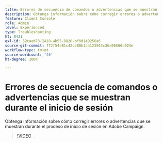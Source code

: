 ```yaml
---
title: Errores de secuencia de comandos o advertencias que se muestran durante el inicio de sesión
description: Obtenga información sobre cómo corregir errores o advertencias que se muestran durante el proceso de inicio de sesión en Adobe Campaign.
feature: Client Console
role: Admin
level: Experienced
type: Troubleshooting
kt: 8421
exl-id: 32caed73-2410-4b55-8820-bf9d149250a6
source-git-commit: 772f54e81c42cc88b1aa123843c36a06866c024e
workflow-type: tm+mt
source-wordcount: '46'
ht-degree: 100%

---
```


# Errores de secuencia de comandos o advertencias que se muestran durante el inicio de sesión

Obtenga información sobre cómo corregir errores o advertencias que se muestran durante el proceso de inicio de sesión en Adobe Campaign.

>[!VIDEO](https://video.tv.adobe.com/v/335975?quality=12)
